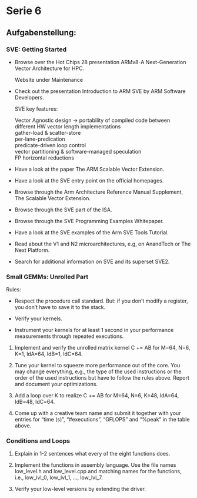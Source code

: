 # Serie 6

## Aufgabenstellung:

### SVE: Getting Started

- Browse over the Hot Chips 28 presentation ARMv8-A Next-Generation Vector Architecture for HPC.
  
    Website under Maintenance

- Check out the presentation Introduction to ARM SVE by ARM Software Developers.

    SVE key features:  

    Vector Agnostic design -> portability of compiled code between different HW vector length implementations  
    gather-load & scatter-store  
    per-lane-predication  
    predicate-driven loop control  
    vector partitioning & software-managed speculation  
    FP horizontal reductions  


- Have a look at the paper The ARM Scalable Vector Extension.

- Have a look at the SVE entry point on the official homepages.

- Browse through the Arm Architecture Reference Manual Supplement, The Scalable Vector Extension.

- Browse through the SVE part of the ISA.

- Browse through the SVE Programming Examples Whitepaper.

- Have a look at the SVE examples of the Arm SVE Tools Tutorial.

- Read about the V1 and N2 microarchitectures, e.g, on AnandTech or The Next Platform.

- Search for additional information on SVE and its superset SVE2.


### Small GEMMs: Unrolled Part


Rules:

- Respect the procedure call standard. But: if you don’t modify a register, you don’t have to save it to the stack.

- Verify your kernels.

- Instrument your kernels for at least 1 second in your performance measurements through repeated executions.


1. Implement and verify the unrolled matrix kernel C += AB for M=64, N=6, K=1, ldA=64, ldB=1, ldC=64.

2. Tune your kernel to squeeze more performance out of the core. You may change everything, e.g., the type of the used instructions or the order of the used instructions but have to follow the rules above. Report and document your optimizations.

3. Add a loop over K to realize C += AB for M=64, N=6, K=48, ldA=64, ldB=48, ldC=64.

4. Come up with a creative team name and submit it together with your entries for “time (s)”, “#executions”, “GFLOPS” and “%peak” in the table above.



### Conditions and Loops



1. Explain in 1-2 sentences what every of the eight functions does.

2. Implement the functions in assembly language. Use the file names low_level.h and low_level.cpp and matching names for the functions, i.e., low_lvl_0, low_lvl_1, …, low_lvl_7.

3. Verify your low-level versions by extending the driver.
